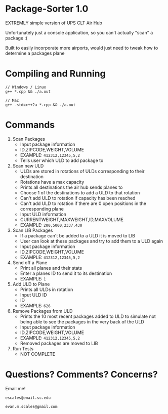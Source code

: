 # Package-Sorter 1.0
EXTREMLY simple version of UPS CLT Air Hub

Unfortunately just a console application, so you can't actually "scan" a package :(

Built to easily incorporate more airports, would just need to tweak how to determine a packages plane

# Compiling and Running
```
// Windows / Linux
g++ *.cpp && ./a.out

// Mac
g++ -std=c++2a *.cpp && ./a.out
```

# Commands
1. Scan Packages
    - Input package information 
    - ID,ZIPCODE,WEIGHT,VOLUME
    - EXAMPLE: `412312,12345,5,2`
    - Tells user which ULD to add package to
2. Scan new ULD
    - ULDs are stored in rotations of ULDs corresponding to their destination
    - Rotations have a max capacity 
    - Prints all destinations the air hub sends planes to
    - Choose 1 of the destinations to add a ULD to that rotation
    - Can't add ULD to rotation if capacity has been reached
    - Can't add ULD to rotation if there are 0 open positions in the corresponding plane
    - Input ULD information
    - CURRENTWEIGHT,MAXWEIGHT,ID,MAXVOLUME
    - EXAMPLE: `200,5000,2337,430`
3. Scan LIB Packages
    - If a package can't be added to a ULD it is moved to LIB
    - User can look at these packages and try to add them to a ULD again
    - Input package information 
    - ID,ZIPCODE,WEIGHT,VOLUME
    - EXAMPLE: `412312,12345,5,2`
4. Send off a Plane
    - Print all planes and their stats
    - Enter a planes ID to send it to its destination
    - EXAMPLE: `1`
5. Add ULD to Plane
    - Prints all ULDs in rotation
    - Input ULD ID
    - ID
    - EXAMPLE: `626`
7. Remove Packages from ULD
    - Prints the 10 most recent packages added to ULD to simulate not being able to see the packages in the very back of the ULD
    - Input package information 
    - ID,ZIPCODE,WEIGHT,VOLUME
    - EXAMPLE: `412312,12345,5,2`
    - Removed packages are moved to LIB
9. Run Tests
    - NOT COMPLETE

# Questions? Comments? Concerns?
Email me!

`escales@email.sc.edu`

`evan.m.scales@gmail.com`
